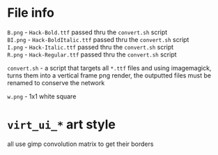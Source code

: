 # File info
`B.png` - `Hack-Bold.ttf` passed thru the `convert.sh` script  
`BI.png` - `Hack-BoldItalic.ttf` passed thru the `convert.sh` script  
`I.png` - `Hack-Italic.ttf` passed thru the `convert.sh` script  
`R.png` - `Hack-Regular.ttf` passed thru the `convert.sh` script  

`convert.sh` - a script that targets all `*.ttf` files and using imagemagick, turns them into a vertical frame png render, the outputted files must be renamed to conserve the network

`w.png` - 1x1 white square

# `virt_ui_*` art style
all use gimp convolution matrix to get their borders